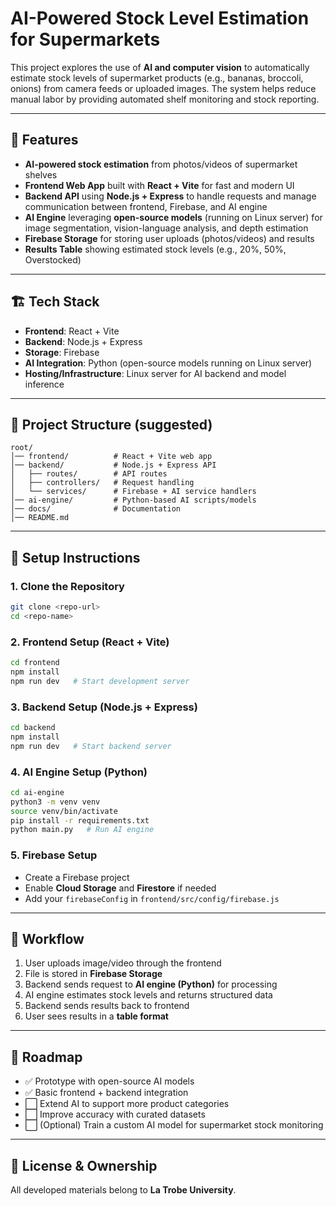 # AI-Powered Stock Level Estimation for Supermarkets

This project explores the use of **AI and computer vision** to automatically estimate stock levels of supermarket products (e.g., bananas, broccoli, onions) from camera feeds or uploaded images. The system helps reduce manual labor by providing automated shelf monitoring and stock reporting.

---

## 🚀 Features

- **AI-powered stock estimation** from photos/videos of supermarket shelves  
- **Frontend Web App** built with **React + Vite** for fast and modern UI  
- **Backend API** using **Node.js + Express** to handle requests and manage communication between frontend, Firebase, and AI engine  
- **AI Engine** leveraging **open-source models** (running on Linux server) for image segmentation, vision-language analysis, and depth estimation  
- **Firebase Storage** for storing user uploads (photos/videos) and results  
- **Results Table** showing estimated stock levels (e.g., 20%, 50%, Overstocked)  

---

## 🏗️ Tech Stack

- **Frontend**: React + Vite  
- **Backend**: Node.js + Express  
- **Storage**: Firebase  
- **AI Integration**: Python (open-source models running on Linux server)  
- **Hosting/Infrastructure**: Linux server for AI backend and model inference  

---

## 📂 Project Structure (suggested)

```
root/
│── frontend/          # React + Vite web app
│── backend/           # Node.js + Express API
│   ├── routes/        # API routes
│   ├── controllers/   # Request handling
│   └── services/      # Firebase + AI service handlers
│── ai-engine/         # Python-based AI scripts/models
│── docs/              # Documentation
│── README.md
```

---

## 🔧 Setup Instructions

### 1. Clone the Repository
```bash
git clone <repo-url>
cd <repo-name>
```

### 2. Frontend Setup (React + Vite)
```bash
cd frontend
npm install
npm run dev   # Start development server
```

### 3. Backend Setup (Node.js + Express)
```bash
cd backend
npm install
npm run dev   # Start backend server
```

### 4. AI Engine Setup (Python)
```bash
cd ai-engine
python3 -m venv venv
source venv/bin/activate
pip install -r requirements.txt
python main.py   # Run AI engine
```

### 5. Firebase Setup
- Create a Firebase project  
- Enable **Cloud Storage** and **Firestore** if needed  
- Add your `firebaseConfig` in `frontend/src/config/firebase.js`  

---

## 🔄 Workflow

1. User uploads image/video through the frontend  
2. File is stored in **Firebase Storage**  
3. Backend sends request to **AI engine (Python)** for processing  
4. AI engine estimates stock levels and returns structured data  
5. Backend sends results back to frontend  
6. User sees results in a **table format**  

---

## 📌 Roadmap

- ✅ Prototype with open-source AI models  
- ✅ Basic frontend + backend integration  
- ⬜ Extend AI to support more product categories  
- ⬜ Improve accuracy with curated datasets  
- ⬜ (Optional) Train a custom AI model for supermarket stock monitoring  

---

## 📜 License & Ownership

All developed materials belong to **La Trobe University**.  

